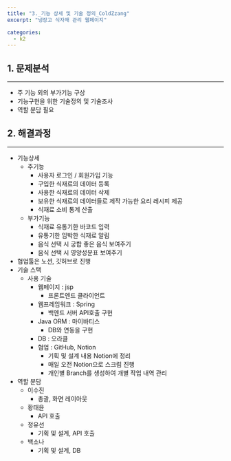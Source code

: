 ```yaml
---
title: "3._기능 상세 및 기술 정의_ColdZzang"
excerpt: "냉장고 식자재 관리 웹페이지"

categories:
  - k2
---
```


## 1. 문제분석
---
- 주 기능 외의 부가기능 구상
- 기능구현을 위한 기술정의 및 기술조사
- 역할 분담 필요

## 2. 해결과정
---
-  기능상세
    -  주기능
        - 사용자 로그인 / 회원가입 기능
        - 구입한 식재료의 데이터 등록
        - 사용한 식재료의 데이터 삭제
        - 보유한 식재료의 데이터들로 제작 가능한 요리 레시피 제공
        - 식재료 소비 통계 산출
    -  부가기능
        - 식재료 유통기한 바코드 입력
        - 유통기한 임박한 식재료 알림
        - 음식 선택 시 궁합 좋은 음식 보여주기
        - 음식 선택 시 영양성분표 보여주기
-  협업툴은 노션, 깃허브로 진행
-  기술 스택
    - 사용 기술
        - 웹페이지 : jsp
            - 프론트엔드 클라이언트
        - 웹프레임워크 : Spring
            - 백엔드 서버 API호출 구현
        - Java ORM : 마이바티스
            - DB와 연동을 구현
        - DB : 오라클
        - 협업 : GitHub, Notion
            - 기획 및 설계 내용 Notion에 정리
            - 매일 오전 Notion으로 스크럼 진행
            - 개인별 Branch를 생성하여 개별 작업 내역 관리
-  역할 분담
    - 이수진
        - 총괄, 화면 레이아웃
    - 황태윤
        - API 호출
    - 정유선
        - 기획 및 설계, API 호출
    - 백소나
        - 기획 및 설계, DB